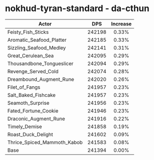 # nokhud-tyran-standard - da-cthun
| Actor | DPS | Increase |
|---|:---:|:---:|
|Feisty_Fish_Sticks|242198|0.33%|
|Aromatic_Seafood_Platter|242185|0.33%|
|Sizzling_Seafood_Medley|242141|0.31%|
|Great_Cerulean_Sea|242095|0.29%|
|Thousandbone_Tongueslicer|242094|0.29%|
|Revenge_Served_Cold|242074|0.28%|
|Dreambound_Augment_Rune|242020|0.26%|
|Filet_of_Fangs|241957|0.23%|
|Salt_Baked_Fishcake|241957|0.23%|
|Seamoth_Surprise|241956|0.23%|
|Fated_Fortune_Cookie|241946|0.23%|
|Draconic_Augment_Rune|241916|0.22%|
|Timely_Demise|241858|0.19%|
|Roast_Duck_Delight|241602|0.09%|
|Thrice_Spiced_Mammoth_Kabob|241583|0.08%|
|Base|241394|0.00%|
